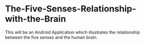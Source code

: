 # The-Five-Senses-Relationship-with-the-Brain
This will be an Android Application which illustrates the relationship between the five senses and the human brain. 
